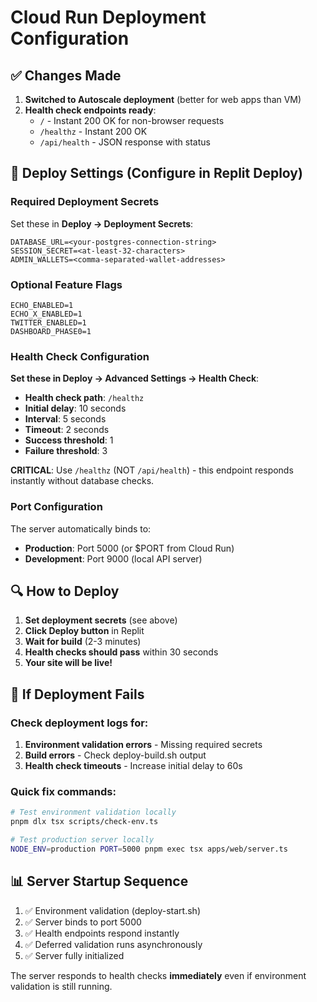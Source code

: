 # Cloud Run Deployment Configuration

## ✅ Changes Made

1. **Switched to Autoscale deployment** (better for web apps than VM)
2. **Health check endpoints ready**:
   - `/` - Instant 200 OK for non-browser requests
   - `/healthz` - Instant 200 OK  
   - `/api/health` - JSON response with status

## 🚀 Deploy Settings (Configure in Replit Deploy)

### Required Deployment Secrets
Set these in **Deploy → Deployment Secrets**:

```
DATABASE_URL=<your-postgres-connection-string>
SESSION_SECRET=<at-least-32-characters>
ADMIN_WALLETS=<comma-separated-wallet-addresses>
```

### Optional Feature Flags
```
ECHO_ENABLED=1
ECHO_X_ENABLED=1
TWITTER_ENABLED=1
DASHBOARD_PHASE0=1
```

### Health Check Configuration
**Set these in Deploy → Advanced Settings → Health Check**:

- **Health check path**: `/healthz`
- **Initial delay**: 10 seconds
- **Interval**: 5 seconds
- **Timeout**: 2 seconds
- **Success threshold**: 1
- **Failure threshold**: 3

**CRITICAL**: Use `/healthz` (NOT `/api/health`) - this endpoint responds instantly without database checks.

### Port Configuration
The server automatically binds to:
- **Production**: Port 5000 (or $PORT from Cloud Run)
- **Development**: Port 9000 (local API server)

## 🔍 How to Deploy

1. **Set deployment secrets** (see above)
2. **Click Deploy button** in Replit
3. **Wait for build** (2-3 minutes)
4. **Health checks should pass** within 30 seconds
5. **Your site will be live!**

## 🐛 If Deployment Fails

### Check deployment logs for:
1. **Environment validation errors** - Missing required secrets
2. **Build errors** - Check deploy-build.sh output
3. **Health check timeouts** - Increase initial delay to 60s

### Quick fix commands:
```bash
# Test environment validation locally
pnpm dlx tsx scripts/check-env.ts

# Test production server locally
NODE_ENV=production PORT=5000 pnpm exec tsx apps/web/server.ts
```

## 📊 Server Startup Sequence

1. ✅ Environment validation (deploy-start.sh)
2. ✅ Server binds to port 5000
3. ✅ Health endpoints respond instantly
4. ✅ Deferred validation runs asynchronously
5. ✅ Server fully initialized

The server responds to health checks **immediately** even if environment validation is still running.
